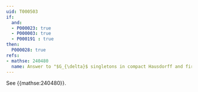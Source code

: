 ```yaml
---
uid: T000503
if:
  and:
  - P000023: true
  - P000003: true
  - P000191 : true
then:
  P000028: true
refs:
- mathse: 240480
  name: Answer to "$G_{\delta}$ singletons in compact Hausdorff and first countability"
---
```


See {{mathse:240480}}.
